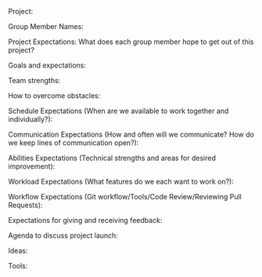 Project:

Group Member Names:

Project Expectations: What does each group member hope to get out of this project?

Goals and expectations:

Team strengths:

How to overcome obstacles:

Schedule Expectations (When are we available to work together and individually?):

Communication Expectations (How and often will we communicate? How do we keep lines of communication open?):

Abilities Expectations (Technical strengths and areas for desired improvement):

Workload Expectations (What features do we each want to work on?):

Workflow Expectations (Git workflow/Tools/Code Review/Reviewing Pull Requests):

Expectations for giving and receiving feedback:

Agenda to discuss project launch:

Ideas:

Tools:
